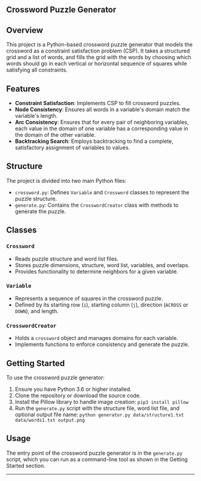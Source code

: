 ## Crossword Puzzle Generator

## Overview

This project is a Python-based crossword puzzle generator that models the crossword as a constraint satisfaction problem (CSP). It takes a structured grid and a list of words, and fills the grid with the words by choosing which words should go in each vertical or horizontal sequence of squares while satisfying all constraints.

## Features

- **Constraint Satisfaction**: Implements CSP to fill crossword puzzles.
- **Node Consistency**: Ensures all words in a variable's domain match the variable's length.
- **Arc Consistency**: Ensures that for every pair of neighboring variables, each value in the domain of one variable has a corresponding value in the domain of the other variable.
- **Backtracking Search**: Employs backtracking to find a complete, satisfactory assignment of variables to values.

## Structure

The project is divided into two main Python files:

- `crossword.py`: Defines `Variable` and `Crossword` classes to represent the puzzle structure.
- `generate.py`: Contains the `CrosswordCreator` class with methods to generate the puzzle.

## Classes

### `Crossword`

- Reads puzzle structure and word list files.
- Stores puzzle dimensions, structure, word list, variables, and overlaps.
- Provides functionality to determine neighbors for a given variable.

### `Variable`

- Represents a sequence of squares in the crossword puzzle.
- Defined by its starting row (`i`), starting column (`j`), direction (`ACROSS` or `DOWN`), and length.

### `CrosswordCreator`

- Holds a `crossword` object and manages domains for each variable.
- Implements functions to enforce consistency and generate the puzzle.

## Getting Started

To use the crossword puzzle generator:

1. Ensure you have Python 3.6 or higher installed.
2. Clone the repository or download the source code.
3. Install the Pillow library to handle image creation: `pip3 install pillow`
4. Run the `generate.py` script with the structure file, word list file, and optional output file name: `python generator.py data/structure1.txt data/words1.txt output.png`


## Usage

The entry point of the crossword puzzle generator is in the `generate.py` script, which you can run as a command-line tool as shown in the Getting Started section.

---

